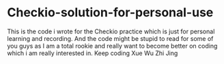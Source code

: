 # Checkio-solution-for-personal-use
This is the code i wrote for the Checkio practice which is just for personal learning and recording. And the code might be stupid to read for some of you guys as I am a total rookie and really want to become better on coding which i am really interested in.
Keep coding
Xue Wu Zhi Jing
